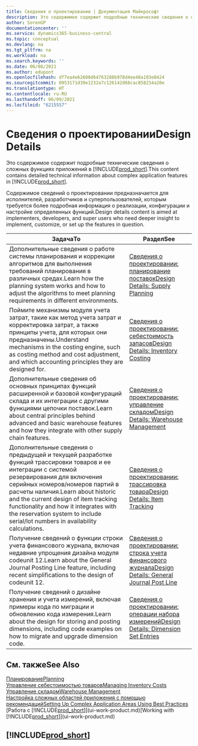 ```yaml
---
title: Сведения о проектировании | Документация Майкрософт
description: Это содержимое содержит подробные технические сведения о сложных функциях приложений в Business Central.
author: SorenGP
documentationcenter: ''
ms.service: dynamics365-business-central
ms.topic: conceptual
ms.devlang: na
ms.tgt_pltfrm: na
ms.workload: na
ms.search.keywords: ''
ms.date: 06/08/2021
ms.author: edupont
ms.openlocfilehash: df7ea4e62608d64763288b978d4ee48a103e8424
ms.sourcegitcommit: 0953171d39e1232a7c126142d68cac858234a20e
ms.translationtype: HT
ms.contentlocale: ru-RU
ms.lasthandoff: 06/09/2021
ms.locfileid: "6215557"
---
```

# <a name="design-details"></a><span data-ttu-id="a3aa9-103">Сведения о проектировании</span><span class="sxs-lookup"><span data-stu-id="a3aa9-103">Design Details</span></span>
<span data-ttu-id="a3aa9-104">Это содержимое содержит подробные технические сведения о сложных функциях приложений в [!INCLUDE[prod_short](includes/prod_short.md)].</span><span class="sxs-lookup"><span data-stu-id="a3aa9-104">This content contains detailed technical information about complex application features in [!INCLUDE[prod_short](includes/prod_short.md)].</span></span>  

 <span data-ttu-id="a3aa9-105">Содержимое сведений о проектировании предназначается для исполнителей, разработчиков и суперпользователей, которым требуется более подробная информация о реализации, конфигурации и настройке определенных функций.</span><span class="sxs-lookup"><span data-stu-id="a3aa9-105">Design details content is aimed at implementers, developers, and super users who need deeper insight to implement, customize, or set up the features in question.</span></span>  

|<span data-ttu-id="a3aa9-106">**Задача**</span><span class="sxs-lookup"><span data-stu-id="a3aa9-106">**To**</span></span>|<span data-ttu-id="a3aa9-107">**Раздел**</span><span class="sxs-lookup"><span data-stu-id="a3aa9-107">**See**</span></span>|  
|------------|-------------|  
|<span data-ttu-id="a3aa9-108">Дополнительные сведения о работе системы планирования и коррекции алгоритмов для выполнения требований планирования в различных средах.</span><span class="sxs-lookup"><span data-stu-id="a3aa9-108">Learn how the planning system works and how to adjust the algorithms to meet planning requirements in different environments.</span></span>|[<span data-ttu-id="a3aa9-109">Сведения о проектировании: планирование поставок</span><span class="sxs-lookup"><span data-stu-id="a3aa9-109">Design Details: Supply Planning</span></span>](design-details-supply-planning.md)|  
|<span data-ttu-id="a3aa9-110">Поймите механизмы модуля учета затрат, такие как метод учета затрат и корректировка затрат, а также принципы учета, для которых они предназначены.</span><span class="sxs-lookup"><span data-stu-id="a3aa9-110">Understand mechanisms in the costing engine, such as costing method and cost adjustment, and which accounting principles they are designed for.</span></span>|[<span data-ttu-id="a3aa9-111">Сведения о проектировании: себестоимость запасов</span><span class="sxs-lookup"><span data-stu-id="a3aa9-111">Design Details: Inventory Costing</span></span>](design-details-inventory-costing.md)|  
|<span data-ttu-id="a3aa9-112">Дополнительные сведения об основных принципах функций расширенной и базовой конфигураций склада и их интеграции с другими функциями цепочки поставок.</span><span class="sxs-lookup"><span data-stu-id="a3aa9-112">Learn about central principles behind advanced and basic warehouse features and how they integrate with other supply chain features.</span></span>|[<span data-ttu-id="a3aa9-113">Сведения о проектировании: управление складом</span><span class="sxs-lookup"><span data-stu-id="a3aa9-113">Design Details: Warehouse Management</span></span>](design-details-warehouse-management.md)|  
|<span data-ttu-id="a3aa9-114">Дополнительные сведения о предыдущей и текущей разработке функций трассировки товаров и ее интеграции с системой резервирования для включения серийных номеров/номеров партий в расчеты наличия.</span><span class="sxs-lookup"><span data-stu-id="a3aa9-114">Learn about historic and the current design of item tracking functionality and how it integrates with the reservation system to include serial/lot numbers in availability calculations.</span></span>|[<span data-ttu-id="a3aa9-115">Сведения о проектировании: трассировка товара</span><span class="sxs-lookup"><span data-stu-id="a3aa9-115">Design Details: Item Tracking</span></span>](design-details-item-tracking.md)|  
|<span data-ttu-id="a3aa9-116">Получение сведений о функции строки учета финансового журнала, включая недавние упрощения дизайна модуля codeunit 12.</span><span class="sxs-lookup"><span data-stu-id="a3aa9-116">Learn about the General Journal Posting Line feature, including recent simplifications to the design of codeunit 12.</span></span>|[<span data-ttu-id="a3aa9-117">Сведения о проектировании: строка учета финансового журнала</span><span class="sxs-lookup"><span data-stu-id="a3aa9-117">Design Details: General Journal Post Line</span></span>](design-details-general-journal-post-line.md)|
|<span data-ttu-id="a3aa9-118">Получение сведений о дизайне хранения и учета измерений, включая примеры кода по миграции и обновлению кода измерения.</span><span class="sxs-lookup"><span data-stu-id="a3aa9-118">Learn about the design for storing and posting dimensions, including code examples on how to migrate and upgrade dimension code.</span></span>|[<span data-ttu-id="a3aa9-119">Сведения о проектировании: операции набора измерений</span><span class="sxs-lookup"><span data-stu-id="a3aa9-119">Design Details: Dimension Set Entries</span></span>](design-details-dimension-set-entries-overview.md)|

## <a name="see-also"></a><span data-ttu-id="a3aa9-120">См. также</span><span class="sxs-lookup"><span data-stu-id="a3aa9-120">See Also</span></span>

[<span data-ttu-id="a3aa9-121">Планирование</span><span class="sxs-lookup"><span data-stu-id="a3aa9-121">Planning</span></span>](production-planning.md)  
[<span data-ttu-id="a3aa9-122">Управление себестоимостью товаров</span><span class="sxs-lookup"><span data-stu-id="a3aa9-122">Managing Inventory Costs</span></span>](finance-manage-inventory-costs.md)  
[<span data-ttu-id="a3aa9-123">Управление складом</span><span class="sxs-lookup"><span data-stu-id="a3aa9-123">Warehouse Management</span></span>](warehouse-manage-warehouse.md)  
[<span data-ttu-id="a3aa9-124">Настройка сложных областей приложения с помощью рекомендаций</span><span class="sxs-lookup"><span data-stu-id="a3aa9-124">Setting Up Complex Application Areas Using Best Practices</span></span>](set-up-complex-application-areas-using-best-practices.md)  
<span data-ttu-id="a3aa9-125">[Работа с [!INCLUDE[prod_short](includes/prod_short.md)]](ui-work-product.md)</span><span class="sxs-lookup"><span data-stu-id="a3aa9-125">[Working with [!INCLUDE[prod_short](includes/prod_short.md)]](ui-work-product.md)</span></span>  

## [!INCLUDE[prod_short](includes/free_trial_md.md)]  

